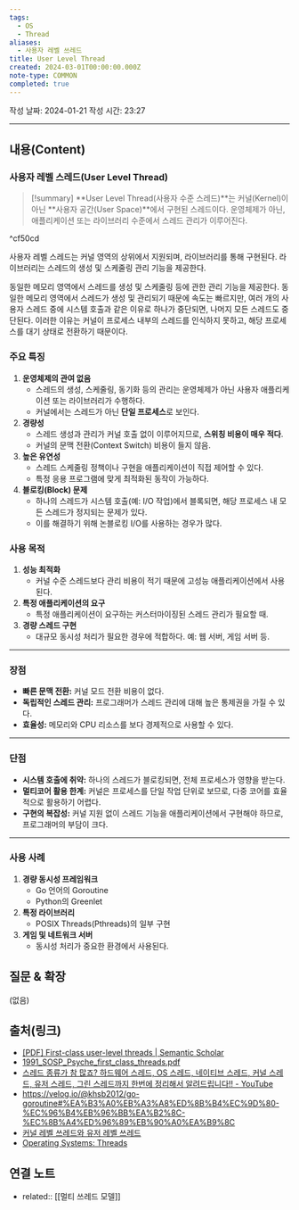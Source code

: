 ```yaml
---
tags:
  - OS
  - Thread
aliases:
  - 사용자 레벨 쓰레드
title: User Level Thread
created: 2024-03-01T00:00:00.000Z
note-type: COMMON
completed: true
---
```

작성 날짜: 2024-01-21
작성 시간: 23:27


----
## 내용(Content)

### 사용자 레벨 스레드(User Level Thread)
>[!summary]
>**User Level Thread(사용자 수준 스레드)**는 커널(Kernel)이 아닌 **사용자 공간(User Space)**에서 구현된 스레드이다. 운영체제가 아닌, 애플리케이션 또는 라이브러리 수준에서 스레드 관리가 이루어진다.

^cf50cd

사용자 레벨 스레드는 커널 영역의 상위에서 지원되며, 라이브러리를 통해 구현된다. 라이브러리는 스레드의 생성 및 스케줄링 관리 기능을 제공한다.

동일한 메모리 영역에서 스레드를 생성 및 스케줄링 등에 관한 관리 기능을 제공한다. 동일한 메모리 영역에서 스레드가 생성 및 관리되기 때문에 속도는 빠르지만, 여러 개의 사용자 스레드 중에 시스템 호출과 같은 이유로 하나가 중단되면, 나머지 모든 스레드도 중단된다. 이러한 이유는 커널이 프로세스 내부의 스레드를 인식하지 못하고, 해당 프로세스를 대기 상태로 전환하기 때문이다.

### 주요 특징

1. **운영체제의 관여 없음**
	- 스레드의 생성, 스케줄링, 동기화 등의 관리는 운영체제가 아닌 사용자 애플리케이션 또는 라이브러리가 수행하다.
	- 커널에서는 스레드가 아닌 **단일 프로세스**로 보인다.
2. **경량성**
	- 스레드 생성과 관리가 커널 호출 없이 이루어지므로, **스위칭 비용이 매우 적다**.
	- 커널의 문맥 전환(Context Switch) 비용이 들지 않음.
3. **높은 유연성**
	- 스레드 스케줄링 정책이나 구현을 애플리케이션이 직접 제어할 수 있다.
	- 특정 응용 프로그램에 맞게 최적화된 동작이 가능하다.
4. **블로킹(Block) 문제**
	- 하나의 스레드가 시스템 호출(예: I/O 작업)에서 블록되면, 해당 프로세스 내 모든 스레드가 정지되는 문제가 있다.
	- 이를 해결하기 위해 논블로킹 I/O를 사용하는 경우가 많다.

### 사용 목적

1. **성능 최적화**
	- 커널 수준 스레드보다 관리 비용이 적기 때문에 고성능 애플리케이션에서 사용된다.
1. **특정 애플리케이션의 요구**
	- 특정 애플리케이션이 요구하는 커스터마이징된 스레드 관리가 필요할 때.
1. **경량 스레드 구현**
	- 대규모 동시성 처리가 필요한 경우에 적합하다. 예: 웹 서버, 게임 서버 등.

---

### 장점

- **빠른 문맥 전환:** 커널 모드 전환 비용이 없다.
- **독립적인 스레드 관리:** 프로그래머가 스레드 관리에 대해 높은 통제권을 가질 수 있다.
- **효율성:** 메모리와 CPU 리소스를 보다 경제적으로 사용할 수 있다.

---

### 단점

- **시스템 호출에 취약:** 하나의 스레드가 블로킹되면, 전체 프로세스가 영향을 받는다.
- **멀티코어 활용 한계:** 커널은 프로세스를 단일 작업 단위로 보므로, 다중 코어를 효율적으로 활용하기 어렵다.
- **구현의 복잡성:** 커널 지원 없이 스레드 기능을 애플리케이션에서 구현해야 하므로, 프로그래머의 부담이 크다.

---

### 사용 사례

1. **경량 동시성 프레임워크**
	- Go 언어의 Goroutine
	- Python의 Greenlet
1. **특정 라이브러리**
	- POSIX Threads(Pthreads)의 일부 구현
1. **게임 및 네트워크 서버**
	- 동시성 처리가 중요한 환경에서 사용된다.


## 질문 & 확장

(없음)

## 출처(링크)

- [\[PDF\] First-class user-level threads \| Semantic Scholar](https://www.semanticscholar.org/paper/First-class-user-level-threads-Marsh-Scott/212703ebce8624dd2a4e1568a990011fc79b6aee)
- [1991_SOSP_Psyche_first_class_threads.pdf](https://lilys.ai/digest/1964310?s=1&nid=-1)
- [스레드 종류가 참 많죠? 하드웨어 스레드, OS 스레드, 네이티브 스레드, 커널 스레드, 유저 스레드, 그린 스레드까지 한번에 정리해서 알려드립니다!! - YouTube](https://www.youtube.com/watch?v=vorIqiLM7jc&t=326s)
- https://velog.io/@khsb2012/go-goroutine#%EA%B3%A0%EB%A3%A8%ED%8B%B4%EC%9D%80-%EC%96%B4%EB%96%BB%EA%B2%8C-%EC%8B%A4%ED%96%89%EB%90%A0%EA%B9%8C
- [커널 레벨 쓰레드와 유저 레벨 쓰레드](https://kspsd.tistory.com/50)
- [Operating Systems: Threads](https://www.cs.uic.edu/~jbell/CourseNotes/OperatingSystems/4_Threads.html)



## 연결 노트

- related:: [[멀티 쓰레드 모델]]

